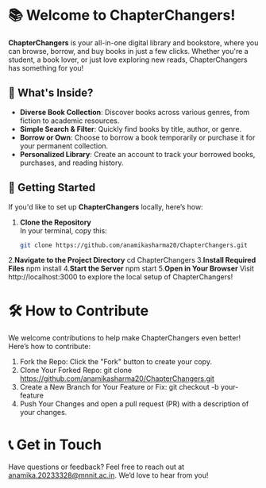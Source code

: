 # 📚 Welcome to ChapterChangers!

**ChapterChangers** is your all-in-one digital library and bookstore, where you can browse, borrow, and buy books in just a few clicks. Whether you're a student, a book lover, or just love exploring new reads, ChapterChangers has something for you!

## 📖 What's Inside?

- **Diverse Book Collection**: Discover books across various genres, from fiction to academic resources.
- **Simple Search & Filter**: Quickly find books by title, author, or genre.
- **Borrow or Own**: Choose to borrow a book temporarily or purchase it for your permanent collection.
- **Personalized Library**: Create an account to track your borrowed books, purchases, and reading history.

## 🚀 Getting Started

If you'd like to set up **ChapterChangers** locally, here’s how:

1. **Clone the Repository**  
   In your terminal, copy this:
   ```bash
   git clone https://github.com/anamikasharma20/ChapterChangers.git
2.**Navigate to the Project Directory**
   cd ChapterChangers
3.**Install Required Files**
   npm install
4.**Start the Server**
  npm start
5.**Open in Your Browser**
  Visit http://localhost:3000 to explore the local setup of ChapterChangers!
  
# 🛠️ How to Contribute
 We welcome contributions to help make ChapterChangers even better! Here’s how to contribute:
1. Fork the Repo: Click the "Fork" button to create your copy.
2. Clone Your Forked Repo:
   git clone https://github.com/anamikasharma20/ChapterChangers.git
3. Create a New Branch for Your Feature or Fix:
   git checkout -b your-feature
4. Push Your Changes and open a pull request (PR) with a description of your changes.
   
# 📞 Get in Touch
Have questions or feedback? Feel free to reach out at anamika.20233328@mnnit.ac.in. We’d love to hear from you!
   
